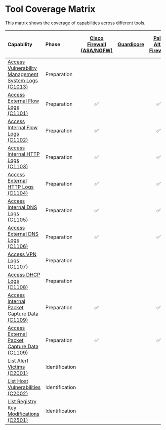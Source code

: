 # Tool Coverage Matrix

This matrix shows the coverage of capabilities across different tools.

| Capability | Phase | [Cisco Firewall (ASA/NGFW)](../tool/T0007.md) | [Guardicore](../tool/T0003.md) | [Palo Alto Firewall](../tool/T0008.md) | [Rapid7 InsightVM](../tool/T0004.md) | [SentinelOne](../tool/T0001.md) | [Wiz.io](../tool/T0005.md) | [Zscaler Internet Access (ZIA)](../tool/T0002.md) |
| :--- | :--- | :---: | :---: | :---: | :---: | :---: | :---: | :---: |
| [Access Vulnerability Management System Logs (C1013)](../capability/C1013.md) | Preparation |  |  |  | :white_check_mark: | :white_check_mark: |  |  |
| [Access External Flow Logs (C1101)](../capability/C1101.md) | Preparation | :white_check_mark: |  | :white_check_mark: |  |  |  |  |
| [Access Internal Flow Logs (C1102)](../capability/C1102.md) | Preparation | :white_check_mark: |  | :white_check_mark: |  |  |  |  |
| [Access Internal HTTP Logs (C1103)](../capability/C1103.md) | Preparation | :white_check_mark: |  | :white_check_mark: |  | :white_check_mark: |  |  |
| [Access External HTTP Logs (C1104)](../capability/C1104.md) | Preparation | :white_check_mark: |  | :white_check_mark: |  | :white_check_mark: |  | :white_check_mark: |
| [Access Internal DNS Logs (C1105)](../capability/C1105.md) | Preparation | :white_check_mark: |  | :white_check_mark: |  | :white_check_mark: |  |  |
| [Access External DNS Logs (C1106)](../capability/C1106.md) | Preparation | :white_check_mark: |  | :white_check_mark: |  | :white_check_mark: |  | :white_check_mark: |
| [Access VPN Logs (C1107)](../capability/C1107.md) | Preparation |  |  |  |  |  |  |  |
| [Access DHCP Logs (C1108)](../capability/C1108.md) | Preparation |  |  |  |  |  |  |  |
| [Access Internal Packet Capture Data (C1109)](../capability/C1109.md) | Preparation | :white_check_mark: |  | :white_check_mark: |  |  |  |  |
| [Access External Packet Capture Data (C1109)](../capability/C1109.md) | Preparation | :white_check_mark: |  | :white_check_mark: |  |  |  |  |
| [List Alert Victims (C2001)](../capability/C2001.md) | Identification |  |  |  |  | :white_check_mark: |  |  |
| [List Host Vulnerabilities (C2002)](../capability/C2002.md) | Identification |  |  |  | :white_check_mark: | :white_check_mark: | :white_check_mark: |  |
| [List Registry Key Modifications (C2501)](../capability/C2501.md) | Identification |  |  |  |  | :white_check_mark: |  |  |